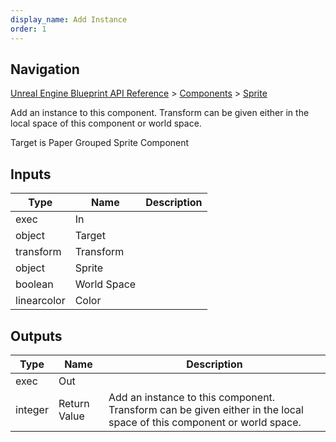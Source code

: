 ```yaml
---
display_name: Add Instance
order: 1
---
```

## Navigation

[Unreal Engine Blueprint API Reference](https://dev.epicgames.com/documentation/en-us/unreal-engine/BlueprintAPI) > [Components](https://dev.epicgames.com/documentation/en-us/unreal-engine/BlueprintAPI/Components) > [Sprite](https://dev.epicgames.com/documentation/en-us/unreal-engine/BlueprintAPI/Components/Sprite)

Add an instance to this component. Transform can be given either in the local space of this component or world space.

Target is Paper Grouped Sprite Component

## Inputs

| Type | Name | Description |
| --- | --- | --- |
| exec | In |  |
| object | Target |  |
| transform | Transform |  |
| object | Sprite |  |
| boolean | World Space |  |
| linearcolor | Color |  |

## Outputs

| Type | Name | Description |
| --- | --- | --- |
| exec | Out |  |
| integer | Return Value | Add an instance to this component. Transform can be given either in the local space of this component or world space. |
